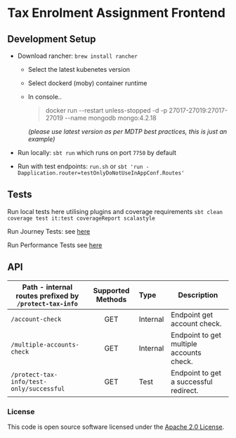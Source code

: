 
# Tax Enrolment Assignment Frontend

## Development Setup
- Download rancher: `brew install rancher`
  - Select the latest kubenetes version
  - Select dockerd (moby) container runtime
  - In console..
    >docker run --restart unless-stopped -d -p 27017-27019:27017-27019 --name mongodb mongo:4.2.18

     *(please use latest version as per MDTP best practices, this is just an example)*

- Run locally: `sbt run` which runs on port `7750` by default
- Run with test endpoints: `run.sh` or `sbt 'run -Dapplication.router=testOnlyDoNotUseInAppConf.Routes'`

## Tests
Run local tests here utilising plugins and coverage requirements `sbt clean coverage test it:test coverageReport scalastyle`

Run Journey Tests: see [here](https://github.com/hmrc/tax-enrolment-assignment-journey-tests)

Run Performance Tests see [here](https://github.com/hmrc/tax-enrolment-assignment-performance-tests)

## API

| Path - internal routes prefixed by `/protect-tax-info` | Supported Methods | Type | Description |
|-------|:-------------------:|:-------|-------------|
|`/account-check`| GET | Internal | Endpoint get account check. |
|`/multiple-accounts-check`| GET | Internal | Endpoint to get multiple accounts check. |
|`/protect-tax-info/test-only/successful `| GET | Test | Endpoint to get a successful redirect. |
### License

This code is open source software licensed under the [Apache 2.0 License]("http://www.apache.org/licenses/LICENSE-2.0.html").